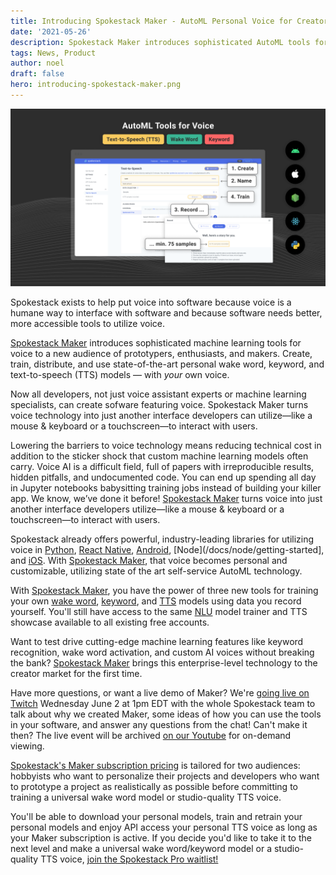 ```yaml
---
title: Introducing Spokestack Maker - AutoML Personal Voice for Creators
date: '2021-05-26'
description: Spokestack Maker introduces sophisticated AutoML tools for voice interfaces to a new audience of prototypers, enthusiasts, and makers.
tags: News, Product
author: noel
draft: false
hero: introducing-spokestack-maker.png
---
```


![Introducing Spokestack Maker - AutoML Personal Voice for Creators](introducing-spokestack-maker.png)

Spokestack exists to help put voice into software because voice is a humane way to interface with software and because software needs better, more accessible tools to utilize voice.

[Spokestack Maker](/account/upgrade) introduces sophisticated machine learning tools for voice to a new audience of prototypers, enthusiasts, and makers. Create, train, distribute, and use state-of-the-art personal wake word, keyword, and text-to-speech (TTS) models — with _your_ own voice.

Now all developers, not just voice assistant experts or machine learning specialists, can create sofware featuring voice. Spokestack Maker turns voice technology into just another interface developers can utilize—like a mouse & keyboard or a touchscreen—to interact with users.

Lowering the barriers to voice technology means reducing technical cost in addition to the sticker shock that custom machine learning models often carry. Voice AI is a difficult field, full of papers with irreproducible results, hidden pitfalls, and undocumented code. You can end up spending all day in Jupyter notebooks babysitting training jobs instead of building your killer app. We know, we’ve done it before! [Spokestack Maker](/account/upgrade) turns voice into just another interface developers utilize—like a mouse & keyboard or a touchscreen—to interact with users.

Spokestack already offers powerful, industry-leading libraries for utilizing voice in [Python](/docs/python/getting-started), [React Native](/docs/react-native/getting-started), [Android](/docs/android/getting-started), [Node](/docs/node/getting-started], and [iOS](/docs/ios/getting-started). With [Spokestack Maker](/account/settings#billing), that voice becomes personal and customizable, utilizing state of the art self-service AutoML technology.

With [Spokestack Maker](/account/upgrade), you have the power of three new tools for training your own [wake word](/features/wake-word), [keyword](/features/keyword), and [TTS](/features/tts) models using data you record yourself. You'll still have access to the same [NLU](/features/nlu) model trainer and TTS showcase available to all existing free accounts.

Want to test drive cutting-edge machine learning features like keyword recognition, wake word activation, and custom AI voices without breaking the bank? [Spokestack Maker](/account/upgrade) brings this enterprise-level technology to the creator market for the first time.

Have more questions, or want a live demo of Maker? We're [going live on Twitch](https://www.twitch.tv/spokestack) Wednesday June 2 at 1pm EDT with the whole Spokestack team to talk about why we created Maker, some ideas of how you can use the tools in your software, and answer any questions from the chat! Can't make it then? The live event will be archived [on our Youtube](https://www.youtube.com/channel/UCn1kViAiPO-XzCfREvGI_AA) for on-demand viewing.

[Spokestack's Maker subscription pricing](/pricing) is tailored for two audiences: hobbyists who want to personalize their projects and developers who want to prototype a project as realistically as possible before committing to training a universal wake word model or studio-quality TTS voice.

You'll be able to download your personal models, train and retrain your personal models and enjoy API access your personal TTS voice as long as your Maker subscription is active. If you decide you'd like to take it to the next level and make a universal wake word/keyword model or a studio-quality TTS voice, [join the Spokestack Pro waitlist!](mailto:hello@spokestack.io?subject=Join%20Pro%20Waitlist)
